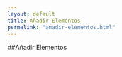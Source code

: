 ```yaml
---
layout: default
title: Añadir Elementos
permalink: "anadir-elementos.html"
---
```

##Añadir Elementos